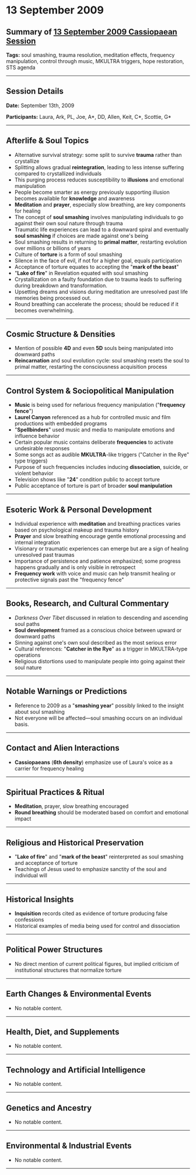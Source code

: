 # 13 September 2009

## Summary of [13 September 2009 Cassiopaean Session](https://cassiopaea.org/forum/threads/session-13-september-2009.13716/)

**Tags:** soul smashing, trauma resolution, meditation effects, frequency manipulation, control through music, MKULTRA triggers, hope restoration, STS agenda

---


## Session Details

**Date:** September 13th, 2009

**Participants:** Laura, Ark, PL, Joe, A*, DD, Allen, Keit, C*, Scottie, G*

---


## Afterlife & Soul Topics

- Alternative survival strategy: some split to survive **trauma** rather than crystallize
- Splitting allows gradual **reintegration**, leading to less intense suffering compared to crystallized individuals
- This purging process reduces susceptibility to **illusions** and emotional manipulation
- People become smarter as energy previously supporting illusion becomes available for **knowledge** and awareness
- **Meditation** and **prayer**, especially slow breathing, are key components for healing
- The concept of **soul smashing** involves manipulating individuals to go against their own soul nature through trauma
- Traumatic life experiences can lead to a downward spiral and eventually **soul smashing** if choices are made against one's being
- Soul smashing results in returning to **primal matter**, restarting evolution over millions or billions of years
- Culture of **torture** is a form of soul smashing
- Silence in the face of evil, if not for a higher goal, equals participation
- Acceptance of torture equates to accepting the "**mark of the beast**"
- "**Lake of fire**" in Revelation equated with soul smashing
- Crystallization on a faulty foundation due to trauma leads to suffering during breakdown and transformation.
- Upsetting dreams and visions during meditation are unresolved past life memories being processed out.
- Round breathing can accelerate the process; should be reduced if it becomes overwhelming.

---


## Cosmic Structure & Densities

- Mention of possible **4D** and even **5D** souls being manipulated into downward paths
- **Reincarnation** and soul evolution cycle: soul smashing resets the soul to primal matter, restarting the consciousness acquisition process

---


## Control System & Sociopolitical Manipulation

- **Music** is being used for nefarious frequency manipulation ("**frequency fence**")
- **Laurel Canyon** referenced as a hub for controlled music and film productions with embedded programs
- "**Spellbinders**" used music and media to manipulate emotions and influence behavior
- Certain popular music contains deliberate **frequencies** to activate undesirable responses
- Some songs act as audible **MKULTRA**-like triggers ("Catcher in the Rye" type triggers)
- Purpose of such frequencies includes inducing **dissociation**, suicide, or violent behavior
- Television shows like "**24**" condition public to accept torture
- Public acceptance of torture is part of broader **soul manipulation**

---


## Esoteric Work & Personal Development

- Individual experience with **meditation** and breathing practices varies based on psychological makeup and trauma history
- **Prayer** and slow breathing encourage gentle emotional processing and internal integration
- Visionary or traumatic experiences can emerge but are a sign of healing unresolved past traumas
- Importance of persistence and patience emphasized; some progress happens gradually and is only visible in retrospect
- **Frequency work** with voice and music can help transmit healing or protective signals past the "frequency fence"

---


## Books, Research, and Cultural Commentary

- *Darkness Over Tibet* discussed in relation to descending and ascending soul paths
- **Soul development** framed as a conscious choice between upward or downward paths
- Sinning against one's own soul described as the most serious error
- Cultural references: "**Catcher in the Rye**" as a trigger in MKULTRA-type operations
- Religious distortions used to manipulate people into going against their soul nature

---


## Notable Warnings or Predictions

- Reference to 2009 as a "**smashing year**" possibly linked to the insight about soul smashing
- Not everyone will be affected—soul smashing occurs on an individual basis.

---


## Contact and Alien Interactions

- **Cassiopaeans** (**6th density**) emphasize use of Laura's voice as a carrier for frequency healing

---


## Spiritual Practices & Ritual

- **Meditation**, prayer, slow breathing encouraged
- **Round breathing** should be moderated based on comfort and emotional impact

---


## Religious and Historical Preservation

- "**Lake of fire**" and "**mark of the beast**" reinterpreted as soul smashing and acceptance of torture
- Teachings of Jesus used to emphasize sanctity of the soul and individual will

---


## Historical Insights

- **Inquisition** records cited as evidence of torture producing false confessions
- Historical examples of media being used for control and dissociation

---


## Political Power Structures

- No direct mention of current political figures, but implied criticism of institutional structures that normalize torture

---



## Earth Changes & Environmental Events

- No notable content.

---


## Health, Diet, and Supplements

- No notable content.

---


## Technology and Artificial Intelligence

- No notable content.

---


## Genetics and Ancestry

- No notable content.

---


## Environmental & Industrial Events

- No notable content.

---


